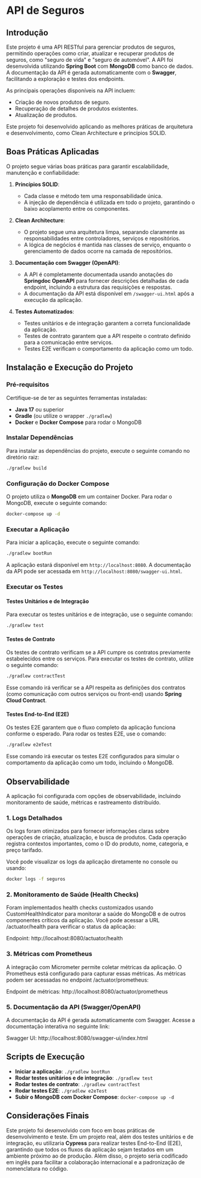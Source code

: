 
# API de Seguros

## Introdução

Este projeto é uma API RESTful para gerenciar produtos de seguros, permitindo operações como criar, atualizar e recuperar produtos de seguros, como "seguro de vida" e "seguro de automóvel". A API foi desenvolvida utilizando **Spring Boot** com **MongoDB** como banco de dados. A documentação da API é gerada automaticamente com o **Swagger**, facilitando a exploração e testes dos endpoints.

As principais operações disponíveis na API incluem:
- Criação de novos produtos de seguro.
- Recuperação de detalhes de produtos existentes.
- Atualização de produtos.

Este projeto foi desenvolvido aplicando as melhores práticas de arquitetura e desenvolvimento, como Clean Architecture e princípios SOLID.

## Boas Práticas Aplicadas

O projeto segue várias boas práticas para garantir escalabilidade, manutenção e confiabilidade:

1. **Princípios SOLID**:
    - Cada classe e método tem uma responsabilidade única.
    - A injeção de dependência é utilizada em todo o projeto, garantindo o baixo acoplamento entre os componentes.

2. **Clean Architecture**:
    - O projeto segue uma arquitetura limpa, separando claramente as responsabilidades entre controladores, serviços e repositórios.
    - A lógica de negócios é mantida nas classes de serviço, enquanto o gerenciamento de dados ocorre na camada de repositórios.

3. **Documentação com Swagger (OpenAPI)**:
    - A API é completamente documentada usando anotações do **Springdoc OpenAPI** para fornecer descrições detalhadas de cada endpoint, incluindo a estrutura das requisições e respostas.
    - A documentação da API está disponível em `/swagger-ui.html` após a execução da aplicação.

4. **Testes Automatizados**:
    - Testes unitários e de integração garantem a correta funcionalidade da aplicação.
    - Testes de contrato garantem que a API respeite o contrato definido para a comunicação entre serviços.
    - Testes E2E verificam o comportamento da aplicação como um todo.

## Instalação e Execução do Projeto

### Pré-requisitos

Certifique-se de ter as seguintes ferramentas instaladas:
- **Java 17** ou superior
- **Gradle** (ou utilize o wrapper `./gradlew`)
- **Docker** e **Docker Compose** para rodar o MongoDB

### Instalar Dependências

Para instalar as dependências do projeto, execute o seguinte comando no diretório raiz:

```bash
./gradlew build
```

### Configuração do Docker Compose

O projeto utiliza o **MongoDB** em um container Docker. Para rodar o MongoDB, execute o seguinte comando:

```bash
docker-compose up -d
```

### Executar a Aplicação

Para iniciar a aplicação, execute o seguinte comando:

```bash
./gradlew bootRun
```

A aplicação estará disponível em `http://localhost:8080`. A documentação da API pode ser acessada em `http://localhost:8080/swagger-ui.html`.

### Executar os Testes

#### Testes Unitários e de Integração

Para executar os testes unitários e de integração, use o seguinte comando:

```bash
./gradlew test
```

#### Testes de Contrato

Os testes de contrato verificam se a API cumpre os contratos previamente estabelecidos entre os serviços. Para executar os testes de contrato, utilize o seguinte comando:

```bash
./gradlew contractTest
```

Esse comando irá verificar se a API respeita as definições dos contratos (como comunicação com outros serviços ou front-end) usando **Spring Cloud Contract**.

#### Testes End-to-End (E2E)

Os testes E2E garantem que o fluxo completo da aplicação funciona conforme o esperado. Para rodar os testes E2E, use o comando:

```bash
./gradlew e2eTest
```

Esse comando irá executar os testes E2E configurados para simular o comportamento da aplicação como um todo, incluindo o MongoDB.

## Observabilidade

A aplicação foi configurada com opções de observabilidade, incluindo monitoramento de saúde, métricas e rastreamento distribuído.

### 1. Logs Detalhados
   Os logs foram otimizados para fornecer informações claras sobre operações de criação, atualização, e busca de produtos. Cada operação registra contextos importantes, como o ID do produto, nome, categoria, e preço tarifado.

Você pode visualizar os logs da aplicação diretamente no console ou usando:

```bash
docker logs -f seguros
```

### 2. Monitoramento de Saúde (Health Checks)
   Foram implementados health checks customizados usando CustomHealthIndicator para monitorar a saúde do MongoDB e de outros componentes críticos da aplicação. Você pode acessar a URL /actuator/health para verificar o status da aplicação:

Endpoint: http://localhost:8080/actuator/health

### 3. Métricas com Prometheus
   A integração com Micrometer permite coletar métricas da aplicação. O Prometheus está configurado para capturar essas métricas. As métricas podem ser acessadas no endpoint /actuator/prometheus:

Endpoint de métricas: http://localhost:8080/actuator/prometheus

### 5. Documentação da API (Swagger/OpenAPI)
   A documentação da API é gerada automaticamente com Swagger. Acesse a documentação interativa no seguinte link:

Swagger UI: http://localhost:8080/swagger-ui/index.html

## Scripts de Execução

- **Iniciar a aplicação**: `./gradlew bootRun`
- **Rodar testes unitários e de integração**: `./gradlew test`
- **Rodar testes de contrato**: `./gradlew contractTest`
- **Rodar testes E2E**: `./gradlew e2eTest`
- **Subir o MongoDB com Docker Compose**: `docker-compose up -d`

## Considerações Finais

Este projeto foi desenvolvido com foco em boas práticas de desenvolvimento e teste. Em um projeto real, além dos testes unitários e de integração, eu utilizaria **Cypress** para realizar testes End-to-End (E2E), garantindo que todos os fluxos da aplicação sejam testados em um ambiente próximo ao de produção. Além disso, o projeto seria codificado em inglês para facilitar a colaboração internacional e a padronização de nomenclatura no código.

